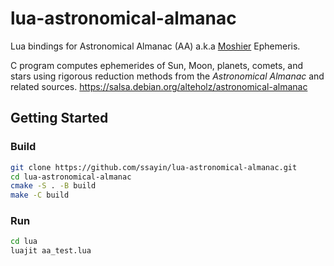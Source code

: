 # lua-astronomical-almanac

Lua bindings for Astronomical Almanac (AA) a.k.a [Moshier](http://www.moshier.net/) Ephemeris.

C program computes ephemerides of Sun, Moon, planets, comets, and stars using rigorous reduction methods from the _Astronomical Almanac_ and related sources.
https://salsa.debian.org/alteholz/astronomical-almanac

## Getting Started

### Build
```sh
git clone https://github.com/ssayin/lua-astronomical-almanac.git
cd lua-astronomical-almanac
cmake -S . -B build
make -C build
```
### Run
```sh
cd lua
luajit aa_test.lua
```
